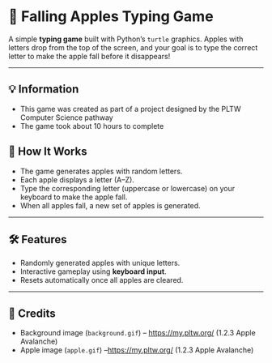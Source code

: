 # 🍎 Falling Apples Typing Game

A simple **typing game** built with Python’s `turtle` graphics. Apples with letters drop from the top of the screen, and your goal is to type the correct letter to make the apple fall before it disappears!

---

## 💡 Information
- This game was created as part of a project designed by the PLTW Computer Science pathway
- The game took about 10 hours to complete

## 📖 How It Works
- The game generates apples with random letters.
- Each apple displays a letter (A–Z).
- Type the corresponding letter (uppercase or lowercase) on your keyboard to make the apple fall.
- When all apples fall, a new set of apples is generated.

---

## 🛠️ Features
- Randomly generated apples with unique letters.
- Interactive gameplay using **keyboard input**.
- Resets automatically once all apples are cleared.

---
## 🙏 Credits
- Background image (`background.gif`) – https://my.pltw.org/ (1.2.3 Apple Avalanche)
- Apple image (`apple.gif`) –https://my.pltw.org/ (1.2.3 Apple Avalanche)

